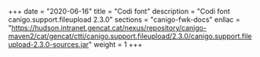 +++
date        = "2020-06-16"
title       = "Codi font"
description = "Codi font canigo.support.fileupload 2.3.0"
sections    = "canigo-fwk-docs"
enllac		= "https://hudson.intranet.gencat.cat/nexus/repository/canigo-maven2/cat/gencat/ctti/canigo.support.fileupload/2.3.0/canigo.support.fileupload-2.3.0-sources.jar"
weight		= 1
+++
